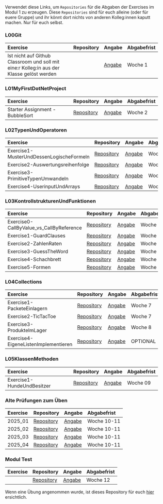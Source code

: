 Verwendet diese Links, um ``Repositories`` für die Abgaben der Exercises im Modul 1 zu erzeugen. Diese ``Repositories`` sind für euch alleine (oder für euere Gruppe) und ihr könnt dort nichts von anderen Kolleg:innen kaputt machen. Nur für euch selbst.

### **L00Git**
| Exercise | Repository | Angabe | Abgabefrist |
| :--- | :--- | :--- | :--- |
| Ist nicht auf Github Classroom und soll mit eine:r Kolleg:in aus der Klasse gelöst werden |  |[Angabe](L00Git/angabe.md) |  Woche 1 |

### **L01MyFirstDotNetProject**

| Exercise | Repository | Angabe | Abgabefrist |
| :--- | :--- | :--- | :--- |
| Starter Assignment - BubbleSort | [Repository](https://classroom.github.com/a/mmR_Rtq3) | [Angabe](L01MyFirstDotNetProject/angabe.md) |  Woche 2 |

### **L02TypenUndOperatoren**

| Exercise | Repository | Angabe | Abgabefrist |
| :--- | :--- | :--- | :--- |
| Exercise1-MusterUndDessenLogischeFormeln | [Repository](https://classroom.github.com/a/ZmKXqm8r) | [Angabe](L02TypenUndOperatoren/Exercise1-MusterUndDessenLogischeFormeln/Angabe.md) |  Woche 2 |
| Exercise2-Auswertungsreihenfolge | [Repository](https://classroom.github.com/a/5j4AvRNo) | [Angabe](L02TypenUndOperatoren/Exercise2-Auswertungsreihenfolge/Angabe.md) |  Woche 2 |
| Exercise3-PrimitiveTypenUmwandeln | [Repository](https://classroom.github.com/a/Wh7rztM3) | [Angabe](L02TypenUndOperatoren/Exercise3-PrimitiveTypenUmwandeln/Angabe.md) |  Woche 3  |
| Exercise4-UserinputUndArrays | [Repository](https://classroom.github.com/a/IvoEhIpF) | [Angabe](L02TypenUndOperatoren/Exercise4-UserinputUndArrays/Angabe.md) |  Woche 3  |

### **L03KontrollstrukturenUndFunktionen**

| Exercise | Repository | Angabe | Abgabefrist |
| :--- | :--- | :--- | :--- |
| Exercise0-CallByValue\_vs\_CallByReference | [Repository](https://classroom.github.com/a/AB5bI15a) | [Angabe](L03KontrollstrukturenUndFunktionen/Exercise0-CallByValue_CallByReference/Angabe.md) |  Woche 3 |
| Exercise1-GuardClauses | [Repository](https://classroom.github.com/a/9_-dCK_O) | [Angabe](L03KontrollstrukturenUndFunktionen/Exercise1-GuardClauses/Angabe.md) |  Woche 4 |
| Exercise2-ZahlenRaten | [Repository](https://classroom.github.com/a/pXrYoFXa) | [Angabe](L03KontrollstrukturenUndFunktionen/Exercise2-ZahlenRaten/Angabe.md) |   Woche 4 |
| Exercise3-GuessTheWord | [Repository](https://classroom.github.com/a/NQS52d35) | [Angabe](L03KontrollstrukturenUndFunktionen/Exercise3-GuessTheWord/Angabe.md) |  Woche 5  |
| Exercise4-Schachbrett | [Repository](https://classroom.github.com/a/0k1nOA0D) | [Angabe](L03KontrollstrukturenUndFunktionen/Exercise4-Schachbrett/Angabe.md) |  Woche 5 |
| Exercise5-Formen | [Repository](https://classroom.github.com/a/Y_hQFn3S) | [Angabe](L03KontrollstrukturenUndFunktionen/Exercise5-Formen/Angabe.md) |  Woche 6 |


### **L04Collections**

| Exercise | Repository | Angabe | Abgabefrist |
| :--- | :--- | :--- | :--- |
| Exercise1-PacketeEinlagern | [Repository](https://classroom.github.com/a/46IF0HCl) | [Angabe](L04Collections/Exercise1-PacketeEinlagern/Angabe.md) |  Woche 7 |
| Exercise2-TicTacToe | [Repository](https://classroom.github.com/a/CBkAYKAb) | [Angabe](L04Collections/Exercise2-TicTacToe/Angabe.md) |  Woche 7  |
| Exercise3-ProdukteImLager | [Repository](https://classroom.github.com/a/ejF2kxzG) | [Angabe](L04Collections/Exercise3-ProdukteImLager/Angabe.md) |  Woche 8 |
| Exercise4-EigeneListenImplementieren | [Repository](https://classroom.github.com/a/zJnlB7yW) | [Angabe](L04Collections/Exercise4-EigeneListenImplementieren/Angabe.md) | OPTIONAL  |


### **L05KlassenMethoden**

| Exercise | Repository | Angabe | Abgabefrist |
| :--- | :--- | :--- | :--- |
| Exercise1-HundeUndBesitzer | [Repository]() | [Angabe](L05KlassenMethoden/Exercise1-HundeUndBesitzer/Angabe.md) |  Woche 09 |

### **Alte Prüfungen zum Üben**

| Exercise | Repository | Angabe | Abgabefrist |
| :--- | :--- | :--- | :--- |
| 2025_01 | [Repository](https://classroom.github.com/a/qxEnOxp8) | [Angabe](ModulTest/VergangeneTests/ModulTest_AP09_2025_01/angabe.md) |  Woche 10-11 |
| 2025_02 | [Repository](https://classroom.github.com/a/UVNV_qHq) | [Angabe](ModulTest/VergangeneTests/ModulTest_AP09_2025_02/angabe.md) |  Woche 10-11 |
| 2025_03 | [Repository](https://classroom.github.com/a/G3ieV1W5) | [Angabe](ModulTest/VergangeneTests/ModulTest_AP10_2025_03/angabe.md) |  Woche 10-11 |
| 2025_04 | [Repository](https://classroom.github.com/a/vY3iyADo) | [Angabe](ModulTest/VergangeneTests/ModulTest_AP10_2025_04/angabe.md) |  Woche 10-11 |

### **Modul Test**

| Exercise | Repository | Angabe | Abgabefrist |
| :--- | :--- | :--- | :--- |
|  | [Repository](https://classroom.github.com/a/2TLObwqa) | [Angabe](ModulTest/Angabe/) |  Woche 12 |

Wenn eine Übung angenommen wurde, ist dieses Repository für euch [hier](https://github.com/MyComputingAdventures) ersichtlich.